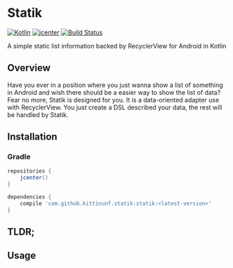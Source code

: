 # Statik

[![Kotlin](https://img.shields.io/badge/Kotlin-1.2.21-blue.svg)](http://kotlinlang.org)
[![jcenter](https://api.bintray.com/packages/kittinunf/maven/Statik/images/download.svg)](https://bintray.com/kittinunf/maven/Statik/_latestVersion)
[![Build Status](https://travis-ci.org/kittinunf/Statik.svg?branch=master)](https://travis-ci.org/kittinunf/Statik)

A simple static list information backed by RecyclerView for Android in Kotlin

## Overview

Have you ever in a position where you just wanna show a list of something in Android and wish there should be a easier way to show the list of data?
Fear no more, Statik is designed for you. It is a data-oriented adapter use with RecyclerView. You just create a DSL described your data, the rest will be handled by Statik.

## Installation

### Gradle

``` Groovy
repositories {
    jcenter()
}

dependencies {
    compile 'com.github.kittinunf.statik:statik:<latest-version>'
}
```

## TLDR;


## Usage
